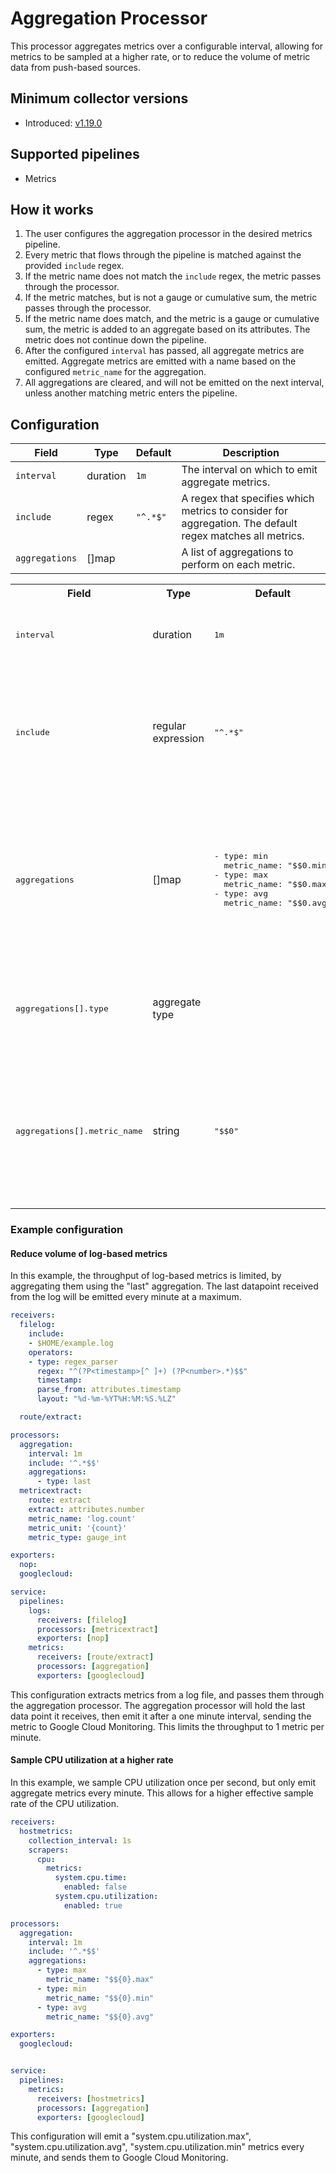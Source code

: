 # Aggregation Processor
This processor aggregates metrics over a configurable interval, allowing for metrics to be sampled at a higher rate, or to reduce the volume of metric data from push-based sources.

## Minimum collector versions
- Introduced: [v1.19.0](https://github.com/observIQ/observiq-otel-collector/releases/tag/v1.18.0)

## Supported pipelines
- Metrics

## How it works
1. The user configures the aggregation processor in the desired metrics pipeline.
2. Every metric that flows through the pipeline is matched against the provided `include` regex.
3. If the metric name does not match the `include` regex, the metric passes through the processor.
4. If the metric matches, but is not a gauge or cumulative sum, the metric passes through the processor.
5. If the metric name does match, and the metric is a gauge or cumulative sum, the metric is added to an aggregate based on its attributes. The metric does not continue down the pipeline.
6. After the configured `interval` has passed, all aggregate metrics are emitted. Aggregate metrics are emitted with a name based on the configured `metric_name` for the aggregation.
7. All aggregations are cleared, and will not be emitted on the next interval, unless another matching metric enters the pipeline.

## Configuration
| Field               | Type   | Default | Description                                                            |
|---------------------|--------|---------|------------------------------------------------------------------------|
| `interval` | duration | `1m` | The interval on which to emit aggregate metrics. |
| `include` | regex | `"^.*$"` | A regex that specifies which metrics to consider for aggregation. The default regex matches all metrics. |
| `aggregations` | []map | | A list of aggregations to perform on each metric.|


<table>
<tr><th>Field</th><th>Type</th><th>Default</th><th>Description</th></tr>

<tr><td><pre>interval</pre></td><td>duration</td><td><pre>1m</pre></td><td>The interval on which to emit aggregate metrics. </td></tr>

<tr><td><pre>include</pre></td><td>regular expression</td><td><pre>"^.*$"</pre></td><td>A regex that specifies which metrics to consider for aggregation. The default regex matches all metrics. </td></tr>

<tr><td><pre>aggregations</pre></td><td>[]map</td><td><pre>
- type: min
  metric_name: "$$0.min"
- type: max
  metric_name: "$$0.max"
- type: avg
  metric_name: "$$0.avg"
</pre></td><td>A list of aggregations to perform on each metric. By default, min, max, and average aggregate metrics are emitted every `interval`.</td></tr>

<tr><td><pre>aggregations[].type</pre></td><td>aggregate type</td><td></td><td> The type of the aggregation. Valid values are: `min`, `max`, `avg`, `first`, `last`.</td></tr>

<tr><td><pre>aggregations[].metric_name</pre></td><td>string</td><td><pre>"$$0"</pre></td><td>The name of the metric emitted for this aggregation. By default, the portion of the name matched by the `include` regex is used.</td></tr>
</table>


### Example configuration


#### Reduce volume of log-based metrics

In this example, the throughput of log-based metrics is limited, by aggregating them using the "last" aggregation. The last datapoint received from the log will be emitted every minute at a maximum.

```yaml
receivers:
  filelog:
    include:
    - $HOME/example.log
    operators:
    - type: regex_parser
      regex: "^(?P<timestamp>[^ ]+) (?P<number>.*)$$"
      timestamp:
      parse_from: attributes.timestamp
      layout: "%d-%m-%YT%H:%M:%S.%LZ"

  route/extract:

processors:
  aggregation:
    interval: 1m
    include: '^.*$$'
    aggregations:
      - type: last
  metricextract:
    route: extract
    extract: attributes.number
    metric_name: 'log.count'
    metric_unit: '{count}'
    metric_type: gauge_int

exporters:
  nop:
  googlecloud:

service:
  pipelines:
    logs:
      receivers: [filelog]
      processors: [metricextract]
      exporters: [nop]
    metrics:
      receivers: [route/extract]
      processors: [aggregation]
      exporters: [googlecloud]
```

This configuration extracts metrics from a log file, and passes them through the aggregation processor. The aggregation processor will hold the last data point it receives, then emit it after a one minute interval, sending the metric to Google Cloud Monitoring. This limits the throughput to 1 metric per minute.

#### Sample CPU utilization at a higher rate

In this example, we sample CPU utilization once per second, but only emit aggregate metrics every minute. This allows for a higher effective sample rate of the CPU utilization.

```yaml
receivers:
  hostmetrics:
    collection_interval: 1s
    scrapers:
      cpu:
        metrics:
          system.cpu.time:
            enabled: false
          system.cpu.utilization:
            enabled: true

processors:
  aggregation:
    interval: 1m
    include: '^.*$$'
    aggregations:
      - type: max
        metric_name: "$${0}.max"
      - type: min
        metric_name: "$${0}.min"
      - type: avg
        metric_name: "$${0}.avg"

exporters:
  googlecloud:


service:
  pipelines:
    metrics:
      receivers: [hostmetrics]
      processors: [aggregation]
      exporters: [googlecloud]
```

This configuration will emit a "system.cpu.utilization.max", "system.cpu.utilization.avg", "system.cpu.utilization.min" metrics every minute, and sends them to Google Cloud Monitoring.
